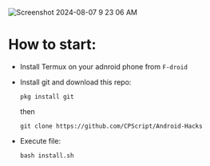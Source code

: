 ![Screenshot 2024-08-07 9 23 06 AM](https://github.com/user-attachments/assets/9ff43894-a797-4009-b2a0-9d2a68fe53fb)

# How to start:
* Install Termux on your adnroid phone from `F-droid`

* Install git and download this repo:
  ```
  pkg install git
  ```
  then
  ```
  git clone https://github.com/CPScript/Android-Hacks
  ```

* Execute file:
  ```
  bash install.sh
  ```
